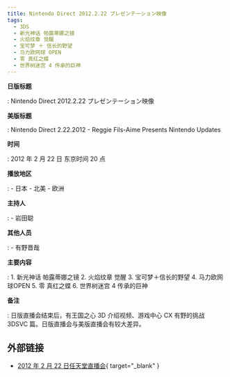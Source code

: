 ```yaml
---
title: Nintendo Direct 2012.2.22 プレゼンテーション映像
tags:
  - 3DS
  - 新光神话 帕露蒂娜之镜
  - 火焰纹章 觉醒
  - 宝可梦 ＋ 信长的野望
  - 马力欧网球 OPEN
  - 零 真红之蝶
  - 世界树迷宫 4 传承的巨神
---
```


**日版标题**

:	Nintendo Direct 2012.2.22 プレゼンテーション映像

**美版标题**

:	Nintendo Direct 2.22.2012 - Reggie Fils-Aime Presents Nintendo Updates

**时间**

:	2012 年 2 月 22 日 东京时间 20 点

**播放地区**

:	- 日本
	- 北美
	- 欧洲

**主持人**

:	- 岩田聪

**其他人员**

:	- 有野晋哉

**主要内容**

:	1. 新光神话 帕露蒂娜之镜
	2. 火焰纹章 觉醒
	3. 宝可梦＋信长的野望
	4. 马力欧网球OPEN
	5. 零 真红之蝶
	6. 世界树迷宫 4 传承的巨神

**备注**

:	日版直播会结束后，有王国之心 3D 介绍视频、游戏中心 CX 有野的挑战 3DSVC 篇。日版直播会与美版直播会有较大差异。

## 外部链接

- [2012 年 2 月 22 日任天堂直播会](https://www.bilibili.com/video/BV1AE41117XV/){ target="_blank" }
